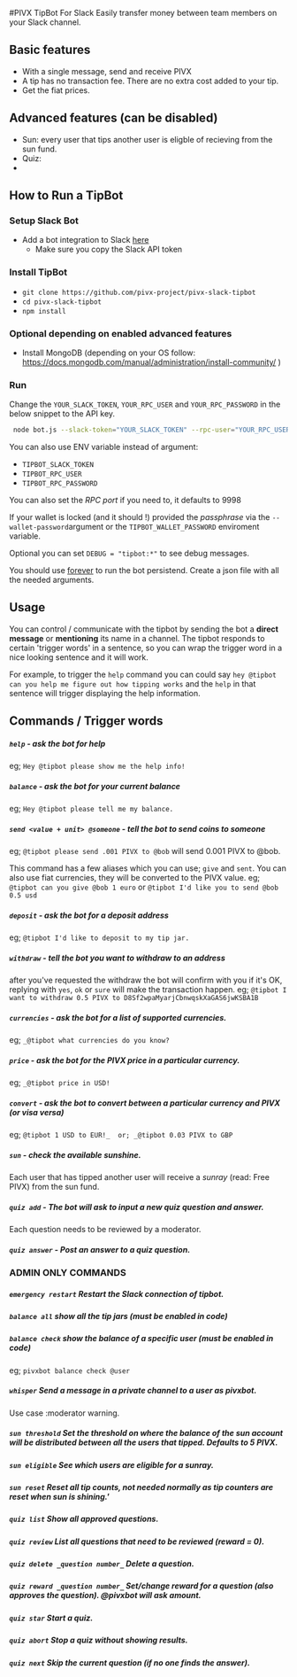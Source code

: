 #PIVX TipBot For Slack
Easily transfer money between team members on your Slack channel.

## Basic features
 - With a single message, send and receive PIVX
 - A tip has no transaction fee. There are no extra cost added to your tip.
 - Get the fiat prices.

## Advanced features (can be disabled)
- Sun: every user that tips another user is eligble of recieving from the sun fund.
- Quiz:
-

## How to Run a TipBot
### Setup Slack Bot
 - Add a bot integration to Slack [here](https://my.slack.com/services/new/bot)
    - Make sure you copy the Slack API token


### Install TipBot
 - `git clone https://github.com/pivx-project/pivx-slack-tipbot`
 - `cd pivx-slack-tipbot`
 - `npm install`


### Optional depending on enabled advanced features
- Install MongoDB (depending on your OS follow: https://docs.mongodb.com/manual/administration/install-community/ )


### Run
Change the `YOUR_SLACK_TOKEN`, `YOUR_RPC_USER` and `YOUR_RPC_PASSWORD` in the below snippet to the API key.
```sh
 node bot.js --slack-token="YOUR_SLACK_TOKEN" --rpc-user="YOUR_RPC_USER" --rpc-password="YOUR_RPC_PASSWORD" 
```

You can also use ENV variable instead of argument:
 - `TIPBOT_SLACK_TOKEN`
 - `TIPBOT_RPC_USER`
 - `TIPBOT_RPC_PASSWORD`
 
You can also set the *RPC port* if you need to, it defaults to 9998

If your wallet is locked (and it should !) provided the *passphrase* via the `--wallet-password`argument or the `TIPBOT_WALLET_PASSWORD` enviroment variable.

Optional you can set `DEBUG = "tipbot:*"` to see debug messages.


You should use [forever](https://www.npmjs.com/package/forever) to run the bot persistend.
Create a json file with all the needed arguments.


## Usage
You can control / communicate with the tipbot by sending the bot a **direct message** or **mentioning** its name in a channel.
The tipbot responds to certain 'trigger words' in a sentence, so you can wrap the trigger word in a nice looking sentence and it will work.

For example, to trigger the `help` command you can could say `hey @tipbot can you help me figure out how tipping works`
and the `help` in that sentence will trigger displaying the help information.

## Commands / Trigger words
##### `help`        - *ask the bot for help*
eg; `Hey @tipbot please show me the help info!`

##### `balance`     - *ask the bot for your current balance*
eg; `Hey @tipbot please tell me my balance.`

##### `send <value + unit> @someone` - *tell the bot to send coins to someone*
eg; `@tipbot please send .001 PIVX to @bob` will send 0.001 PIVX to @bob.

This command has a few aliases which you can use; `give` and `sent`. 
You can also use fiat currencies, they will be converted to the PIVX value.
eg; `@tipbot can you give @bob 1 euro` or `@tipbot I'd like you to send @bob 0.5 usd`

##### `deposit`     - *ask the bot for a deposit address*
eg; `@tipbot I'd like to deposit to my tip jar.`

##### `withdraw`    -  *tell the bot you want to withdraw to an address*
after you've requested the withdraw the bot will confirm with you if it's OK, replying with `yes`, `ok` or `sure` will make the transaction happen.
eg; `@tipbot I want to withdraw 0.5 PIVX to D8Sf2wpaMyarjCbnwqskXaGAS6jwKSBA1B`

##### `currencies` - ask the bot for a list of supported currencies. 
eg; `_@tipbot what currencies do you know?`

##### `price`      - ask the bot for the PIVX price in a particular currency. 
eg; `_@tipbot price in USD!` 

##### `convert`    - ask the bot to convert between a particular currency and PIVX (or visa versa)
eg; `@tipbot 1 USD to EUR!_  or; _@tipbot 0.03 PIVX to GBP`

##### `sun`       - check the available sunshine. 
Each user that has tipped another user will receive a _sunray_ (read: Free PIVX) from the sun fund.

##### `quiz add`   - The bot will ask to input a new quiz question and answer.
Each question needs to be reviewed by a moderator.

##### `quiz answer` - Post an answer to a quiz question.


### ADMIN ONLY COMMANDS
##### `emergency restart` Restart the Slack connection of tipbot. 

##### `balance all`      show all the tip jars (must be enabled in code)

##### `balance check`    show the balance of a specific user (must be enabled in code) 
eg;        `pivxbot balance check @user` 


##### `whisper`         Send a message in a private channel to a user as pivxbot.
Use case :moderator warning.


##### `sun threshold`  Set the threshold on where the balance of the sun account will be distributed between all the users that tipped. Defaults to 5 PIVX.

##### `sun eligible`  See which users are eligible for a sunray.

##### `sun reset`     Reset all tip counts, not needed normally as tip counters are reset when sun is shining.'


##### `quiz list`    Show all approved questions.

##### `quiz review`  List all questions that need to be reviewed (reward = 0).

##### `quiz delete _question number_`   Delete a question.

##### `quiz reward _question number_`   Set/change reward for a question (also approves the question). @pivxbot will ask amount.

##### `quiz star`    Start a quiz.

##### `quiz abort`   Stop a quiz without showing results.

##### `quiz next`    Skip the current question (if no one finds the answer).